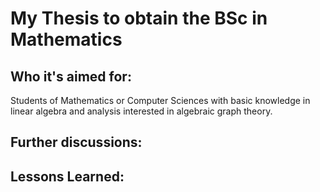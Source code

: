 # My Thesis to obtain the BSc in Mathematics

## Who it's aimed for: 
Students of Mathematics or Computer Sciences with basic knowledge in linear algebra and analysis interested in algebraic graph theory.

## Further discussions:

## Lessons Learned:
